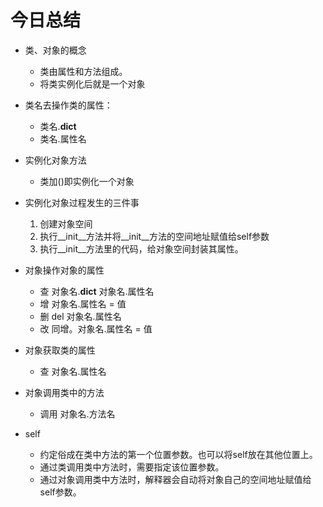 # 今日总结
- 类、对象的概念
    - 类由属性和方法组成。
    - 将类实例化后就是一个对象

- 类名去操作类的属性：
    - 类名.__dict__
    - 类名.属性名

- 实例化对象方法
    - 类加()即实例化一个对象

- 实例化对象过程发生的三件事
    1. 创建对象空间
    2. 执行__init__方法并将__init__方法的空间地址赋值给self参数
    3. 执行__init__方法里的代码，给对象空间封装其属性。

- 对象操作对象的属性
    - 查
        对象名.__dict__
        对象名.属性名
    - 增
        对象名.属性名 = 值
    - 删
        del 对象名.属性名
    - 改
        同增。对象名.属性名 =  值
- 对象获取类的属性
    - 查
        对象名.属性名
- 对象调用类中的方法
    - 调用
        对象名.方法名

- self
    - 约定俗成在类中方法的第一个位置参数。也可以将self放在其他位置上。
    - 通过类调用类中方法时，需要指定该位置参数。
    - 通过对象调用类中方法时，解释器会自动将对象自己的空间地址赋值给self参数。